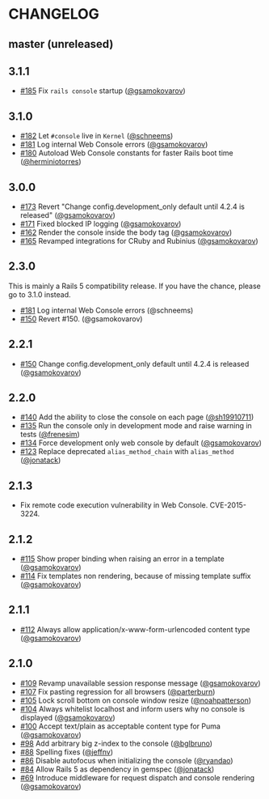 # CHANGELOG

## master (unreleased)

## 3.1.1

* [#185](https://github.com/rails/web-console/pull/185) Fix `rails console` startup ([@gsamokovarov])

## 3.1.0

* [#182](https://github.com/rails/web-console/pull/182) Let `#console` live in `Kernel` ([@schneems])
* [#181](https://github.com/rails/web-console/pull/181) Log internal Web Console errors ([@gsamokovarov])
* [#180](https://github.com/rails/web-console/pull/180) Autoload Web Console constants for faster Rails boot time ([@herminiotorres])

## 3.0.0

* [#173](https://github.com/rails/web-console/pull/173) Revert "Change config.development_only default until 4.2.4 is released" ([@gsamokovarov])
* [#171](https://github.com/rails/web-console/pull/171) Fixed blocked IP logging ([@gsamokovarov])
* [#162](https://github.com/rails/web-console/pull/162) Render the console inside the body tag ([@gsamokovarov])
* [#165](https://github.com/rails/web-console/pull/165) Revamped integrations for CRuby and Rubinius ([@gsamokovarov])

## 2.3.0

This is mainly a Rails 5 compatibility release. If you have the chance, please
go to 3.1.0 instead.

* [#181](https://github.com/rails/web-console/pull/181) Log internal Web Console errors (@schneems)
* [#150](https://github.com/rails/web-console/pull/150) Revert #150. (@gsamokovarov)

## 2.2.1

* [#150](https://github.com/rails/web-console/pull/150) Change config.development_only default until 4.2.4 is released ([@gsamokovarov])

## 2.2.0

* [#140](https://github.com/rails/web-console/pull/140) Add the ability to close the console on each page ([@sh19910711])
* [#135](https://github.com/rails/web-console/pull/135) Run the console only in development mode and raise warning in tests ([@frenesim])
* [#134](https://github.com/rails/web-conscle/pull/134) Force development only web console by default ([@gsamokovarov])
* [#123](https://github.com/rails/web-console/pull/123) Replace deprecated `alias_method_chain` with `alias_method` ([@jonatack])

## 2.1.3

* Fix remote code execution vulnerability in Web Console. CVE-2015-3224.

## 2.1.2

* [#115](https://github.com/rails/web-console/pull/115) Show proper binding when raising an error in a template ([@gsamokovarov])
* [#114](https://github.com/rails/web-console/pull/114) Fix templates non rendering, because of missing template suffix ([@gsamokovarov])

## 2.1.1

* [#112](https://github.com/rails/web-console/pull/112) Always allow application/x-www-form-urlencoded content type ([@gsamokovarov])

## 2.1.0

* [#109](https://github.com/rails/web-console/pull/109) Revamp unavailable session response message ([@gsamokovarov])
* [#107](https://github.com/rails/web-console/pull/107) Fix pasting regression for all browsers ([@parterburn])
* [#105](https://github.com/rails/web-console/pull/105) Lock scroll bottom on console window resize ([@noahpatterson])
* [#104](https://github.com/rails/web-console/pull/104) Always whitelist localhost and inform users why no console is displayed ([@gsamokovarov])
* [#100](https://github.com/rails/web-console/pull/100) Accept text/plain as acceptable content type for Puma ([@gsamokovarov])
* [#98](https://github.com/rails/web-console/pull/98) Add arbitrary big z-index to the console ([@bglbruno])
* [#88](https://github.com/rails/web-console/pull/88) Spelling fixes ([@jeffnv])
* [#86](https://github.com/rails/web-console/pull/86) Disable autofocus when initializing the console ([@ryandao])
* [#84](https://github.com/rails/web-console/pull/84) Allow Rails 5 as dependency in gemspec ([@jonatack])
* [#69](https://github.com/rails/web-console/pull/69) Introduce middleware for request dispatch and console rendering ([@gsamokovarov])

[@jonatack]: https://github.com/jonatack
[@ryandao]: https://github.com/ryandao
[@jeffnv]: https://github.com/jeffnv
[@gsamokovarov]: https://github.com/gsamokovarov
[@bglbruno]: https://github.com/bglbruno
[@noahpatterson]: https://github.com/noahpatterson
[@parterburn]: https://github.com/parterburn
[@sh19910711]: https://github.com/sh19910711
[@frenesim]: https://github.com/frenesim
[@herminiotorres]: https://github.com/herminiotorres
[@schneems]: https://github.com/schneems

